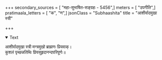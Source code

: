 +++
secondary_sources = [ "महा-सुभाषित-सङ्ग्रहः - 5456",]
meters = [ "उपगीति",]
pratimaala_letters = [ "क", "ण",]
jsonClass = "Subhaashita"
title = "आशीर्वादमुखा स्त्री"

+++

<details open><summary>Text</summary>

आशीर्वादमुखा स्त्री मन्त्रमुखो ब्राह्मणः प्रियवाक्।  
कुशलं पृच्छन्नतिथिः प्रियसुहृदानन्दपरिपूर्णः॥
</details>
